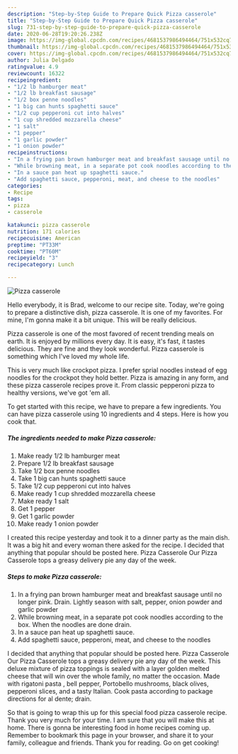 ```yaml
---
description: "Step-by-Step Guide to Prepare Quick Pizza casserole"
title: "Step-by-Step Guide to Prepare Quick Pizza casserole"
slug: 731-step-by-step-guide-to-prepare-quick-pizza-casserole
date: 2020-06-28T19:20:26.238Z
image: https://img-global.cpcdn.com/recipes/4681537986494464/751x532cq70/pizza-casserole-recipe-main-photo.jpg
thumbnail: https://img-global.cpcdn.com/recipes/4681537986494464/751x532cq70/pizza-casserole-recipe-main-photo.jpg
cover: https://img-global.cpcdn.com/recipes/4681537986494464/751x532cq70/pizza-casserole-recipe-main-photo.jpg
author: Julia Delgado
ratingvalue: 4.9
reviewcount: 16322
recipeingredient:
- "1/2 lb hamburger meat"
- "1/2 lb breakfast sausage"
- "1/2 box penne noodles"
- "1 big can hunts spaghetti sauce"
- "1/2 cup pepperoni cut into halves"
- "1 cup shredded mozzarella cheese"
- "1 salt"
- "1 pepper"
- "1 garlic powder"
- "1 onion powder"
recipeinstructions:
- "In a frying pan brown hamburger meat and breakfast sausage until no longer pink. Drain. Lightly season with salt, pepper, onion powder and garlic powder"
- "While browning meat, in a separate pot cook noodles according to the box. When the noodles are done drain."
- "In a sauce pan heat up spaghetti sauce."
- "Add spaghetti sauce, pepperoni, meat, and cheese to the noodles"
categories:
- Recipe
tags:
- pizza
- casserole

katakunci: pizza casserole 
nutrition: 171 calories
recipecuisine: American
preptime: "PT33M"
cooktime: "PT60M"
recipeyield: "3"
recipecategory: Lunch

---
```



![Pizza casserole](https://img-global.cpcdn.com/recipes/4681537986494464/751x532cq70/pizza-casserole-recipe-main-photo.jpg)

Hello everybody, it is Brad, welcome to our recipe site. Today, we're going to prepare a distinctive dish, pizza casserole. It is one of my favorites. For mine, I'm gonna make it a bit unique. This will be really delicious.

Pizza casserole is one of the most favored of recent trending meals on earth. It is enjoyed by millions every day. It is easy, it's fast, it tastes delicious. They are fine and they look wonderful. Pizza casserole is something which I've loved my whole life.

This is very much like crockpot pizza. I prefer sprial noodles instead of egg noodles for the crockpot they hold better. Pizza is amazing in any form, and these pizza casserole recipes prove it. From classic pepperoni pizza to healthy versions, we&#39;ve got &#39;em all.


To get started with this recipe, we have to prepare a few ingredients. You can have pizza casserole using 10 ingredients and 4 steps. Here is how you cook that.

<!--inarticleads1-->

##### The ingredients needed to make Pizza casserole:

1. Make ready 1/2 lb hamburger meat
1. Prepare 1/2 lb breakfast sausage
1. Take 1/2 box penne noodles
1. Take 1 big can hunts spaghetti sauce
1. Take 1/2 cup pepperoni cut into halves
1. Make ready 1 cup shredded mozzarella cheese
1. Make ready 1 salt
1. Get 1 pepper
1. Get 1 garlic powder
1. Make ready 1 onion powder


I created this recipe yesterday and took it to a dinner party as the main dish. It was a big hit and every woman there asked for the recipe. I decided that anything that popular should be posted here. Pizza Casserole Our Pizza Casserole tops a greasy delivery pie any day of the week. 

<!--inarticleads2-->

##### Steps to make Pizza casserole:

1. In a frying pan brown hamburger meat and breakfast sausage until no longer pink. Drain. Lightly season with salt, pepper, onion powder and garlic powder
1. While browning meat, in a separate pot cook noodles according to the box. When the noodles are done drain.
1. In a sauce pan heat up spaghetti sauce.
1. Add spaghetti sauce, pepperoni, meat, and cheese to the noodles


I decided that anything that popular should be posted here. Pizza Casserole Our Pizza Casserole tops a greasy delivery pie any day of the week. This deluxe mixture of pizza toppings is sealed with a layer golden melted cheese that will win over the whole family, no matter the occasion. Made with rigatoni pasta , bell pepper, Portobello mushrooms, black olives, pepperoni slices, and a tasty Italian. Cook pasta according to package directions for al dente; drain. 

So that is going to wrap this up for this special food pizza casserole recipe. Thank you very much for your time. I am sure that you will make this at home. There is gonna be interesting food in home recipes coming up. Remember to bookmark this page in your browser, and share it to your family, colleague and friends. Thank you for reading. Go on get cooking!
